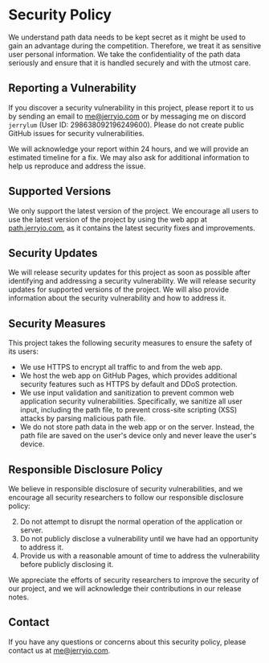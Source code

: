 # Security Policy

We understand path data needs to be kept secret as it might be used to gain an advantage during the competition. Therefore, we treat it as sensitive user personal information. We take the confidentiality of the path data seriously and ensure that it is handled securely and with the utmost care.

## Reporting a Vulnerability

If you discover a security vulnerability in this project, please report it to us by sending an email to [me@jerryio.com](mailto:me@jerryio.com) or by messaging me on discord `jerrylum` (User ID: 298638092196249600). Please do not create public GitHub issues for security vulnerabilities.

We will acknowledge your report within 24 hours, and we will provide an estimated timeline for a fix. We may also ask for additional information to help us reproduce and address the issue.

## Supported Versions

We only support the latest version of the project. We encourage all users to use the latest version of the project by using the web app at [path.jerryio.com](path.jerryio.com), as it contains the latest security fixes and improvements.

## Security Updates

We will release security updates for this project as soon as possible after identifying and addressing a security vulnerability. We will release security updates for supported versions of the project. We will also provide information about the security vulnerability and how to address it.

## Security Measures

This project takes the following security measures to ensure the safety of its users:

- We use HTTPS to encrypt all traffic to and from the web app.
- We host the web app on GitHub Pages, which provides additional security features such as HTTPS by default and DDoS protection.
- We use input validation and sanitization to prevent common web application security vulnerabilities. Specifically, we sanitize all user input, including the path file, to prevent cross-site scripting (XSS) attacks by parsing malicious path file.
- We do not store path data in the web app or on the server. Instead, the path file are saved on the user's device only and never leave the user's device.

## Responsible Disclosure Policy

We believe in responsible disclosure of security vulnerabilities, and we encourage all security researchers to follow our responsible disclosure policy:

2. Do not attempt to disrupt the normal operation of the application or server.
3. Do not publicly disclose a vulnerability until we have had an opportunity to address it.
4. Provide us with a reasonable amount of time to address the vulnerability before publicly disclosing it.

We appreciate the efforts of security researchers to improve the security of our project, and we will acknowledge their contributions in our release notes.

## Contact

If you have any questions or concerns about this security policy, please contact us at [me@jerryio.com](mailto:me@jerryio.com).
